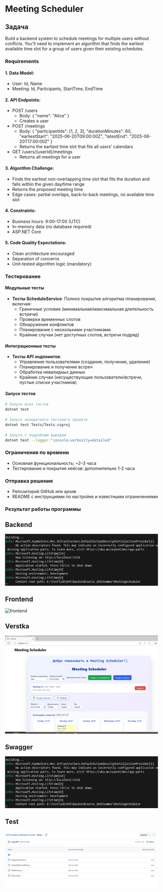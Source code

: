 # Meeting Scheduler

## Задача

Build a backend system to schedule meetings for multiple users without conflicts. You'll need to implement an algorithm that finds the earliest available time slot for a group of users given their existing schedules.

### Requirements

#### 1. Data Model:
- User: Id, Name
- Meeting: Id, Participants, StartTime, EndTime

#### 2. API Endpoints:
- POST /users
  - Body: { "name": "Alice" }
  - Creates a user
- POST /meetings
  - Body:
    {
      "participantIds": [1, 2, 3],
      "durationMinutes": 60,
      "earliestStart": "2025-06-20T09:00:00Z",
      "latestEnd": "2025-06-20T17:00:00Z"
    }
  - Returns the earliest time slot that fits all users' calendars
- GET /users/{userId}/meetings
  - Returns all meetings for a user

#### 3. Algorithm Challenge:
- Finds the earliest non-overlapping time slot that fits the duration and falls within the given day/time range
- Returns the proposed meeting time
- Edge cases: partial overlaps, back-to-back meetings, no available time slot

#### 4. Constraints:
- Business hours: 9:00–17:00 (UTC)
- In-memory data (no database required)
- ASP.NET Core

#### 5. Code Quality Expectations:
- Clean architecture encouraged
- Separation of concerns
- Unit-tested algorithm logic (mandatory)

### Тестирование

#### Модульные тесты
- **Тесты ScheduleService**: Полное покрытие алгоритма планирования, включая:
  - Граничные условия (минимальная/максимальная длительность встречи)
  - Проверки временных слотов
  - Обнаружение конфликтов
  - Планирование с несколькими участниками
  - Крайние случаи (нет доступных слотов, встречи подряд)

#### Интеграционные тесты
- **Тесты API эндпоинтов**:
  - Управление пользователями (создание, получение, удаление)
  - Планирование и получение встреч
  - Обработка невалидных данных
  - Крайние случаи (несуществующие пользователи/встречи, пустые списки участников)

#### Запуск тестов
```bash
# Запуск всех тестов
dotnet test

# Запуск конкретного тестового проекта
dotnet test Tests/Tests.csproj

# Запуск с подробным выводом
dotnet test --logger:"console;verbosity=detailed"
```

### Ограничения по времени
- Основная функциональность: ~2–3 часа
- Тестирование и покрытие кейсов: дополнительно 1-2 часа

### Отправка решения
- Репозиторий GitHub или архив
- README с инструкциями по настройке и известными ограничениями

### Результат работы программы

## Backend

![backend](img/1.png)

## Frontend

![frontend](frontend/1.png)

## Verstka

![verstka](img/verstka.png)

## Swagger

![swagger](img/1.png)
## Test

![test](img/TestFiles.png)


